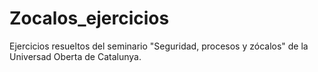 # Zocalos_ejercicios
Ejercicios resueltos del seminario "Seguridad, procesos y zócalos" de la Universad Oberta de Catalunya. 
